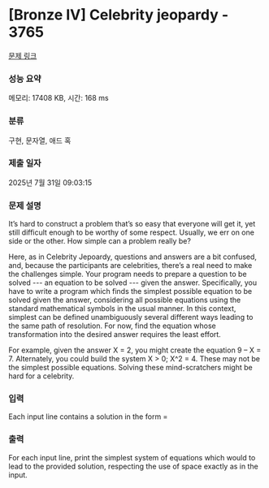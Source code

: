 # [Bronze IV] Celebrity jeopardy - 3765 

[문제 링크](https://www.acmicpc.net/problem/3765) 

### 성능 요약

메모리: 17408 KB, 시간: 168 ms

### 분류

구현, 문자열, 애드 혹

### 제출 일자

2025년 7월 31일 09:03:15

### 문제 설명

<p>It’s hard to construct a problem that’s so easy that everyone will get it, yet still difficult enough to be worthy of some respect. Usually, we err on one side or the other. How simple can a problem really be?</p>

<p>Here, as in Celebrity Jepoardy, questions and answers are a bit confused, and, because the participants are celebrities, there’s a real need to make the challenges simple. Your program needs to prepare a question to be solved --- an equation to be solved --- given the answer. Specifically, you have to write a program which finds the simplest possible equation to be solved given the answer, considering all possible equations using the standard mathematical symbols in the usual manner. In this context, simplest can be defined unambiguously several different ways leading to the same path of resolution. For now, find the equation whose transformation into the desired answer requires the least effort.</p>

<p>For example, given the answer X = 2, you might create the equation 9 – X = 7. Alternately, you could build the system X > 0; X^2 = 4. These may not be the simplest possible equations. Solving these mind-scratchers might be hard for a celebrity.</p>

### 입력 

 <p>Each input line contains a solution in the form =</p>

### 출력 

 <p>For each input line, print the simplest system of equations which would to lead to the provided solution, respecting the use of space exactly as in the input.</p>

